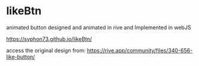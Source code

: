 # likeBtn
animated button designed and animated in rive and Implemented in webJS

https://syphon73.github.io/likeBtn/




access the original design from: https://rive.app/community/files/340-656-like-button/
